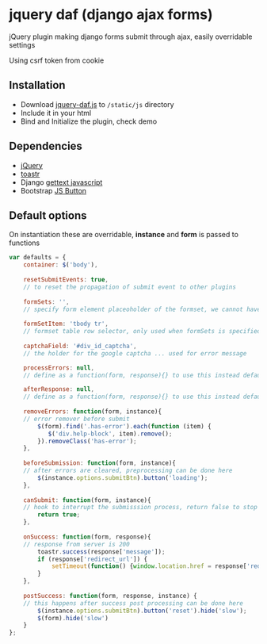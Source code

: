 # jquery daf (django ajax forms)
jQuery plugin making django forms submit through ajax, easily overridable settings

Using csrf token from cookie

## Installation

* Download [jquery-daf.js](https://github.com/zhgabor/jquery-daf/blob/master/jquery-daf.js) to `/static/js` directory
* Include it in your html
* Bind and Initialize the plugin, check demo

## Dependencies

* [jQuery](http://jquery.com/download/)
* [toastr](https://github.com/CodeSeven/toastr)
* Django [gettext javascript](https://docs.djangoproject.com/en/1.10/topics/i18n/translation/#using-the-javascript-translation-catalog)
* Bootstrap [JS Button](http://getbootstrap.com/javascript/#buttons)

## Default options

On instantiation these are overridable, **instance** and **form** is passed to functions

```javascript
var defaults = {
    container: $('body'),
    
    resetSubmitEvents: true,
    // to reset the propagation of submit event to other plugins
    
    formSets: '', 
    // specify form element placeoholder of the formset, we cannot have more form tags inside a form so replace it
    
    formSetItem: 'tbody tr', 
    // formset table row selector, only used when formSets is specified
    
    captchaField: '#div_id_captcha', 
    // the holder for the google captcha ... used for error message

    processErrors: null,
    // define as a function(form, response){} to use this instead default function

    afterResponse: null,
    // define as a function(form, response){} to use this instead default function
    
    removeErrors: function(form, instance){ 
    // error remover before submit
        $(form).find('.has-error').each(function (item) {
           $('div.help-block', item).remove();
        }).removeClass('has-error');
    },
    
    beforeSubmission: function(form, instance){ 
    // after errors are cleared, preprocessing can be done here
        $(instance.options.submitBtn).button('loading');
    },
    
    canSubmit: function(form, instance){
    // hook to interrupt the submisssion process, return false to stop it
        return true;
    },
    
    onSuccess: function(form, response){
    // response from server is 200
        toastr.success(response['message']);
        if (response['redirect_url']) {
            setTimeout(function() {window.location.href = response['redirect_url']}, 1500)
        }
    },
    
    postSuccess: function(form, response, instance) { 
    // this happens after success post processing can be done here
        $(instance.options.submitBtn).button('reset').hide('slow');
        $(form).hide('slow')
    }
};
```
